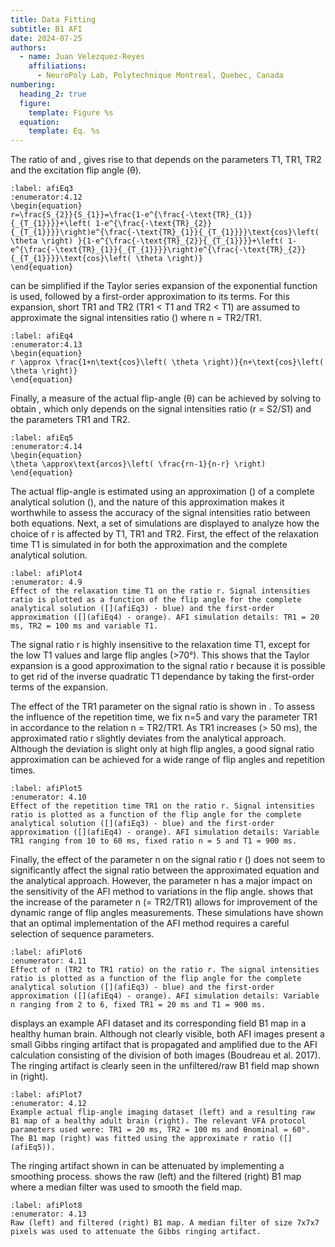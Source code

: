 ```yaml
---
title: Data Fitting
subtitle: B1 AFI
date: 2024-07-25
authors:
  - name: Juan Velezquez-Reyes
    affiliations:
      - NeuroPoly Lab, Polytechnique Montreal, Quebec, Canada
numbering:
  heading_2: true
  figure:
    template: Figure %s
  equation:
    template: Eq. %s
---
```


The ratio of [](afiEq1) and [](#afiEq2), gives rise to [](afiEq3) that depends on the parameters T1, TR1, TR2 and the excitation flip angle (θ).

```{math}
:label: afiEq3
:enumerator:4.12
\begin{equation}
r=\frac{S_{2}}{S_{1}}=\frac{1-e^{\frac{-\text{TR}_{1}}{_{T_{1}}}}+\left( 1-e^{\frac{-\text{TR}_{2}}{_{T_{1}}}}\right)e^{\frac{-\text{TR}_{1}}{_{T_{1}}}}\text{cos}\left( \theta \right) }{1-e^{\frac{-\text{TR}_{2}}{_{T_{1}}}}+\left( 1-e^{\frac{-\text{TR}_{1}}{_{T_{1}}}}\right)e^{\frac{-\text{TR}_{2}}{_{T_{1}}}}\text{cos}\left( \theta \right)}
\end{equation}
```

[](afiEq3) can be simplified if the Taylor series expansion of the exponential function is used, followed by a first-order approximation to its terms. For this expansion, short TR1 and TR2 (TR1 < T1 and TR2 < T1) are assumed to approximate the signal intensities ratio ([](afiEq4)) where n = TR2/TR1.

```{math}
:label: afiEq4
:enumerator:4.13
\begin{equation}
r \approx \frac{1+n\text{cos}\left( \theta \right)}{n+\text{cos}\left( \theta \right)}
\end{equation}
```


Finally, a measure of the actual flip-angle (θ) can be achieved by solving [](afiEq4) to obtain [](afiEq5), which only depends on the signal intensities ratio (r = S2/S1) and the parameters TR1 and TR2.

```{math}
:label: afiEq5
:enumerator:4.14
\begin{equation}
\theta \approx\text{arcos}\left( \frac{rn-1}{n-r} \right)
\end{equation}
```

The actual flip-angle is estimated using an approximation ([](afiEq4)) of a complete analytical solution ([](afiEq3)), and the nature of this approximation makes it worthwhile to assess the accuracy of the signal intensities ratio between both equations. Next, a set of simulations are displayed to analyze how the choice of r is affected by T1, TR1 and TR2. First, the effect of the relaxation time T1 is simulated in [](afiPlot4) for both the approximation and the complete analytical solution.

```{figure} #afiFig4cell
:label: afiPlot4
:enumerator: 4.9
Effect of the relaxation time T1 on the ratio r. Signal intensities ratio is plotted as a function of the flip angle for the complete analytical solution ([](afiEq3) - blue) and the first-order approximation ([](afiEq4) - orange). AFI simulation details: TR1 = 20 ms, TR2 = 100 ms and variable T1.
```

The signal ratio r is highly insensitive to the relaxation time T1, except for the low T1 values and large flip angles (>70°). This shows that the Taylor expansion is a good approximation to the signal ratio r because it is possible to get rid of the inverse quadratic T1 dependance by taking the first-order terms of the expansion.

The effect of the TR1 parameter on the signal ratio is shown in [](afiPlot5). To assess the influence of the repetition time, we fix n=5 and vary the parameter TR1 in accordance to the relation n = TR2/TR1. As TR1 increases (> 50 ms), the approximated ratio r slightly deviates from the analytical approach. Although the deviation is slight only at high flip angles, a good signal ratio approximation can be achieved for a wide range of flip angles and repetition times.

```{figure} #afiFig5cell
:label: afiPlot5
:enumerator: 4.10
Effect of the repetition time TR1 on the ratio r. Signal intensities ratio is plotted as a function of the flip angle for the complete analytical solution ([](afiEq3) - blue) and the first-order approximation ([](afiEq4) - orange). AFI simulation details: Variable TR1 ranging from 10 to 60 ms, fixed ratio n = 5 and T1 = 900 ms.
```

Finally, the effect of the parameter n on the signal ratio r ([](afiPlot6)) does not seem to significantly affect the signal ratio between the approximated equation and the analytical approach. However, the parameter n has a major impact on the sensitivity of the AFI method to variations in the flip angle. [](afiPlot6) shows that the increase of the parameter n (= TR2/TR1) allows for improvement of the dynamic range of flip angles measurements. These simulations have shown that an optimal implementation of the AFI method requires a careful selection of sequence parameters.

```{figure} #afiFig6cell
:label: afiPlot6
:enumerator: 4.11
Effect of n (TR2 to TR1 ratio) on the ratio r. The signal intensities ratio is plotted as a function of the flip angle for the complete analytical solution ([](afiEq3) - blue) and the first-order approximation ([](afiEq4) - orange). AFI simulation details: Variable n ranging from 2 to 6, fixed TR1 = 20 ms and T1 = 900 ms.
```

[](afiPlot7) displays an example AFI dataset and its corresponding field B1 map in a healthy human brain. Although not clearly visible, both AFI images present a small Gibbs ringing artifact that is propagated and amplified due to the AFI calculation consisting of the division of both images (Boudreau et al. 2017). The ringing artifact is clearly seen in the unfiltered/raw B1 field map shown in [](afiPlot7) (right).

```{figure} #afiFig7cell
:label: afiPlot7
:enumerator: 4.12
Example actual flip-angle imaging dataset (left) and a resulting raw B1 map of a healthy adult brain (right). The relevant VFA protocol parameters used were: TR1 = 20 ms, TR2 = 100 ms and θnominal = 60°. The B1 map (right) was fitted using the approximate r ratio ([](afiEq5)).
```

The ringing artifact shown in [](afiPlot7) can be attenuated by implementing a smoothing process. [](afiPlot8) shows the raw (left) and the filtered (right) B1 map where a median filter was used to smooth the field map.

```{figure} #afiFig8cell
:label: afiPlot8
:enumerator: 4.13
Raw (left) and filtered (right) B1 map. A median filter of size 7x7x7 pixels was used to attenuate the Gibbs ringing artifact.
```


